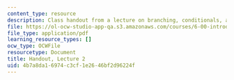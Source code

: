```yaml
---
content_type: resource
description: Class handout from a lecture on branching, conditionals, and iteration.
file: https://ol-ocw-studio-app-qa.s3.amazonaws.com/courses/6-00-introduction-to-computer-science-and-programming-fall-2008/4b7a8da16974c3cf1e2646bf2d96224f_lec2.pdf
file_type: application/pdf
learning_resource_types: []
ocw_type: OCWFile
resourcetype: Document
title: Handout, Lecture 2
uid: 4b7a8da1-6974-c3cf-1e26-46bf2d96224f
---
```


